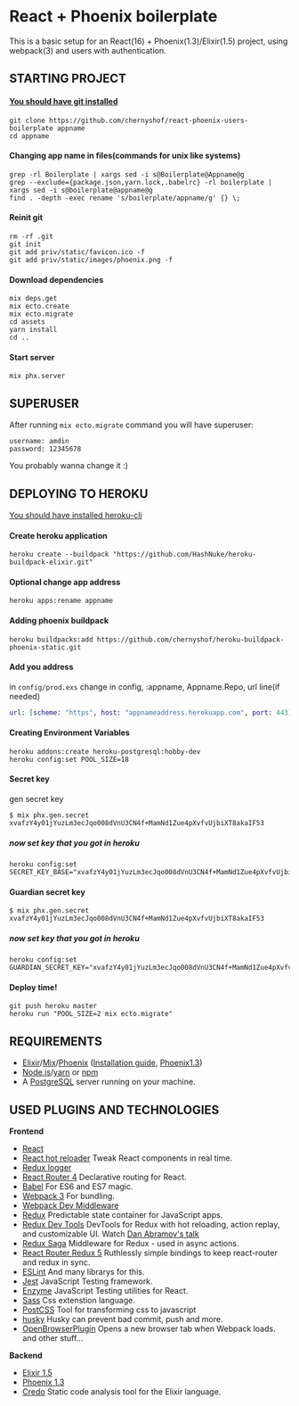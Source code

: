 # React + Phoenix boilerplate

This is a basic setup for an React(16) + Phoenix(1.3)/Elixir(1.5) project, using webpack(3) and users with authentication.

## STARTING PROJECT
#### [You should have git installed](https://git-scm.com/book/en/v2/Getting-Started-Installing-Git)
```
git clone https://github.com/chernyshof/react-phoenix-users-boilerplate appname
cd appname
```

#### Changing app name in files(commands for unix like systems)
```
grep -rl Boilerplate | xargs sed -i s@Boilerplate@Appname@g
grep --exclude={package.json,yarn.lock,.babelrc} -rl boilerplate | xargs sed -i s@boilerplate@appname@g
find . -depth -exec rename 's/boilerplate/appname/g' {} \; 
```

#### Reinit git
```
rm -rf .git
git init
git add priv/static/favicon.ico -f
git add priv/static/images/phoenix.png -f
```

#### Download dependencies
```
mix deps.get
mix ecto.create
mix ecto.migrate
cd assets
yarn install
cd ..
```


#### Start server
```
mix phx.server
```

## SUPERUSER
After running `mix ecto.migrate` command you will have superuser:
```
username: amdin
password: 12345678
```
You probably wanna change it :)

## DEPLOYING TO HEROKU
[You should have installed heroku-cli](https://devcenter.heroku.com/articles/heroku-cli)

#### Create heroku application
```
heroku create --buildpack "https://github.com/HashNuke/heroku-buildpack-elixir.git"
```

#### Optional change app address 
```
heroku apps:rename appname
```

#### Adding phoenix buildpack
```
heroku buildpacks:add https://github.com/chernyshof/heroku-buildpack-phoenix-static.git
```

#### Add you address
in `config/prod.exs`
change in config, :appname, Appname.Repo, url line(if needed)
```elixir
url: [scheme: "https", host: "appnameaddress.herokuapp.com", port: 443],
```

#### Creating Environment Variables
```
heroku addons:create heroku-postgresql:hobby-dev
heroku config:set POOL_SIZE=18
```

#### Secret key
gen secret key
```
$ mix phx.gen.secret
xvafzY4y01jYuzLm3ecJqo008dVnU3CN4f+MamNd1Zue4pXvfvUjbiXT8akaIF53
```
##### now set key that you got in heroku
```
heroku config:set SECRET_KEY_BASE="xvafzY4y01jYuzLm3ecJqo008dVnU3CN4f+MamNd1Zue4pXvfvUjbiXT8akaIF53"
```

#### Guardian secret key
```
$ mix phx.gen.secret
xvafzY4y01jYuzLm3ecJqo008dVnU3CN4f+MamNd1Zue4pXvfvUjbiXT8akaIF53
```
##### now set key that you got in heroku
```
heroku config:set GUARDIAN_SECRET_KEY="xvafzY4y01jYuzLm3ecJqo008dVnU3CN4f+MamNd1Zue4pXvfvUjbiXT8akaIF53"
```

#### Deploy time!
```
git push heroku master
heroku run "POOL_SIZE=2 mix ecto.migrate"
```


## REQUIREMENTS
- [Elixir](http://elixir-lang.org/)/[Mix](http://elixir-lang.org/getting-started/mix-otp/introduction-to-mix.html)/[Phoenix](http://www.phoenixframework.org/) ([Installation guide](http://www.phoenixframework.org/docs/installation), [Phoenix1.3](https://gist.github.com/chrismccord/71ab10d433c98b714b75c886eff17357))
- [Node.js](https://nodejs.org/en/)/[yarn](https://yarnpkg.com/) or [npm](https://www.npmjs.com/)
- A [PostgreSQL](https://www.postgresql.org/) server running on your machine.

## USED PLUGINS AND TECHNOLOGIES
**Frontend**
* [React](https://github.com/facebook/react)
* [React hot reloader](https://github.com/gaearon/react-hot-loader) Tweak React components in real time.
* [Redux logger](https://github.com/evgenyrodionov/redux-logger)
* [React Router 4](https://github.com/ReactTraining/react-router) Declarative routing for React.
* [Babel](http://babeljs.io) For ES6 and ES7 magic.
* [Webpack 3](http://webpack.github.io) For bundling.
* [Webpack Dev Middleware](http://webpack.github.io/docs/webpack-dev-middleware.html)
* [Redux](https://github.com/reactjs/redux) Predictable state container for JavaScript apps.
* [Redux Dev Tools](https://github.com/gaearon/redux-devtools) DevTools for Redux with hot reloading, action replay, and customizable UI. Watch [Dan Abramov's talk](https://www.youtube.com/watch?v=xsSnOQynTHs)
* [Redux Saga](https://github.com/redux-saga/redux-saga) Middleware for Redux - used in async actions.
* [React Router Redux 5](https://github.com/reactjs/react-router-redux) Ruthlessly simple bindings to keep react-router and redux in sync.
* [ESLint](http://eslint.org) And many librarys for this.
* [Jest](https://facebook.github.io/jest/) JavaScript Testing framework.
* [Enzyme](http://airbnb.io/enzyme/) JavaScript Testing utilities for React.
* [Sass](http://sass-lang.com/) Css extenstion language.
* [PostCSS](http://postcss.org/) Tool for transforming css to javascript
* [husky](https://github.com/typicode/husky) Husky can prevent bad commit, push and more.
* [OpenBrowserPlugin](https://github.com/baldore/open-browser-webpack-plugin) Opens a new browser tab when Webpack loads.
and other stuff...

**Backend**
* [Elixir 1.5](http://elixir-lang.org/)
* [Phoenix 1.3](http://www.phoenixframework.org/)
* [Credo](https://github.com/rrrene/credo) Static code analysis tool for the Elixir language.

